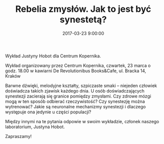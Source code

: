 ﻿---
layout: post
title:  "Rebelia zmysłów. Jak to jest być synestetą?"
date:   2017-03-23 9:00:00
image: /images/talk.png
---

Wykład Justyny Hobot dla Centrum Kopernika.

Wykład organizowany przez Centrum Kopernika, czwartek, 23 marca o godz. 18.00 w kawiarni De Revolutionibus Books&Cafe, ul. Bracka 14, Kraków

Barwne dźwięki, melodyjne kształty, szpiczaste smaki – niejeden człowiek doświadcza takich zjawisk każdego dnia. U osób doświadczających synestezji zacierają się granice pomiędzy zmysłami. Czy zdrowe mózgi mogą w ten sposób odbierać rzeczywistość? Czy synestezję można wytrenować? Jakie są neuronalne mechanizmy synestezji i dlaczego występuje ona jedynie u części populacji?

Między innymi na te pytania odpowie w swoim wykładzie, członek naszego laboratorium, Justyna Hobot.

Zapraszamy!
